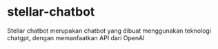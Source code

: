 # stellar-chatbot
Stellar chatbot merupakan chatbot yang dibuat menggunakan teknologi chatgpt, dengan memanfaatkan API dari OpenAI
